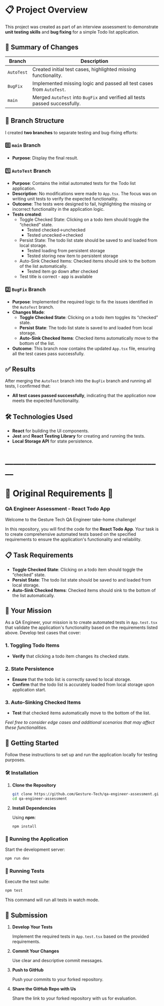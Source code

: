 
# 📋 Project Overview

This project was created as part of an interview assessment to demonstrate **unit testing skills** and **bug fixing** for a simple Todo list application.
## 🚀 Summary of Changes

| **Branch**    | **Description**                                                             |
|---------------|-----------------------------------------------------------------------------|
| `AutoTest`    | Created initial test cases, highlighted missing functionality.              |
| `BugFix`      | Implemented missing logic and passed all test cases from `AutoTest`.        |
| `main`        | Merged `AutoTest` into `BugFix` and verified all tests passed successfully. |

## 🌿 Branch Structure

I created **two branches** to separate testing and bug-fixing efforts:

### 0️⃣ `main` Branch
- **Purpose**: Display the final result.

### 1️⃣ `AutoTest` Branch
- **Purpose**: Contains the initial automated tests for the Todo list application.
- **Description**: No modifications were made to `App.tsx`. The focus was on writing unit tests to verify the expected functionality.
- **Outcome**: The tests were designed to fail, highlighting the missing or incorrect functionality in the application logic.
- **Tests created**:
   - Toggle Checked State: Clicking on a todo item should toggle the “checked” state.
      - Tested checked->unchecked
      - Tested uncecked->checked
   - Persist State: The todo list state should be saved to and loaded from local storage.
      - Tested loading from persistent storage
      - Tested storing new item to persistent storage
   - Auto-Sink Checked Items: Checked items should sink to the bottom of the list automatically.
      - Tested item go down after checked
   - Test title is correct - app is available

### 2️⃣ `BugFix` Branch
- **Purpose**: Implemented the required logic to fix the issues identified in the `AutoTest` branch.
- **Changes Made**:
  - **Toggle Checked State**: Clicking on a todo item toggles its “checked” state.
  - **Persist State**: The todo list state is saved to and loaded from local storage.
  - **Auto-Sink Checked Items**: Checked items automatically move to the bottom of the list.
- **Outcome**: This branch now contains the updated `App.tsx` file, ensuring all the test cases pass successfully.

## ✅ Results

After merging the `AutoTest` branch into the `BugFix` branch and running all tests, I confirmed that:

- **All test cases passed successfully**, indicating that the application now meets the expected functionality.

## 🛠️ Technologies Used

- **React** for building the UI components.
- **Jest** and **React Testing Library** for creating and running the tests.
- **Local Storage API** for state persistence.

# _______________________________________
# 🔽 Original Requirements 🔽
### QA Engineer Assessment - React Todo App

Welcome to the Gesture Tech QA Engineer take-home challenge!

In this repository, you will find the code for the **React Todo App**. Your task is to create comprehensive automated tests based on the specified requirements to ensure the application's functionality and reliability.

## 📋 Task Requirements

- **Toggle Checked State**: Clicking on a todo item should toggle the “checked” state.
- **Persist State**: The todo list state should be saved to and loaded from local storage.
- **Auto-Sink Checked Items**: Checked items should sink to the bottom of the list automatically.

## 🎯 Your Mission

As a QA Engineer, your mission is to create automated tests in `App.test.tsx` that validate the application's functionality based on the requirements listed above. Develop test cases that cover:

### 1. Toggling Todo Items
- **Verify** that clicking a todo item changes its checked state.

### 2. State Persistence
- **Ensure** that the todo list is correctly saved to local storage.
- **Confirm** that the todo list is accurately loaded from local storage upon application start.

### 3. Auto-Sinking Checked Items
- **Test** that checked items automatically move to the bottom of the list.

*Feel free to consider edge cases and additional scenarios that may affect these functionalities.*

## 🚀 Getting Started

Follow these instructions to set up and run the application locally for testing purposes.


### 🛠️ Installation

1. **Clone the Repository**

   ```bash
   git clone https://github.com/Gesture-Tech/qa-engineer-assessment.git
   cd qa-engineer-assessment
   ```

2. **Install Dependencies**

   Using **npm**:

   ```bash
   npm install
   ```

### 🚀 Running the Application

Start the development server:


```bash
npm run dev
```

### 🧪 Running Tests

Execute the test suite:


```bash
npm test
```

This command will run all tests in watch mode.

## 📄 Submission

1. **Develop Your Tests**

   Implement the required tests in `App.test.tsx` based on the provided requirements.

3. **Commit Your Changes**

   Use clear and descriptive commit messages.

4. **Push to GitHub**

   Push your commits to your forked repository.

5. **Share the GitHub Repo with Us**

   Share the link to your forked repository with us for evaluation.
